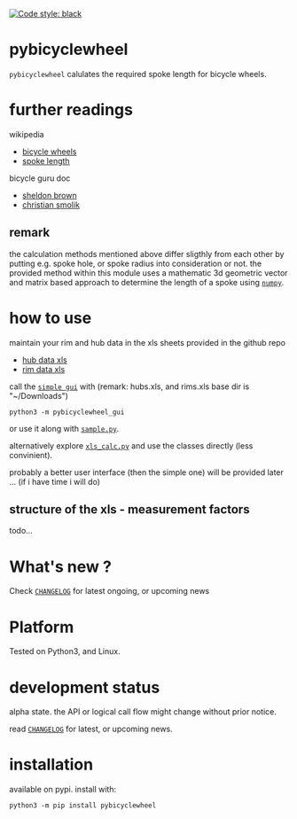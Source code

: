 
[![Code style: black](https://img.shields.io/badge/code%20style-black-000000.svg)](https://github.com/psf/black)


# pybicyclewheel 

`pybicyclewheel` calulates the required spoke length for bicycle wheels.


# further readings

wikipedia
- [bicycle wheels](https://en.wikipedia.org/wiki/Wheelbuilding)
- [spoke length](https://en.wikipedia.org/wiki/Spoke#Spoke_length)

bicycle guru doc
- [sheldon brown](https://www.sheldonbrown.com/spoke-length.html)
- [christian smolik](http://www.smolik-velotech.de/laufrad/06einsp.htm#Ermittlung%20der%20Speichenl%C3%A4ngen)

## remark

the calculation methods mentioned above differ sligthly from each other by putting e.g. spoke hole, or spoke radius
into consideration or not. 
the provided method within this module uses a mathematic 3d geometric vector and matrix based approach
to determine the length of a spoke using [`numpy`](https://en.wikipedia.org/wiki/NumPy). 


# how to use

maintain your rim and hub data in the xls sheets provided in the github repo

- [hub data xls](https://github.com/kr-g/pybicyclewheel/blob/main/hubs.xls)
- [rim data xls](https://github.com/kr-g/pybicyclewheel/blob/main/rims.xls)


call the [`simple gui`](https://github.com/kr-g/pybicyclewheel/tree/main/pybicyclewheel_gui)
with (remark: hubs.xls, and rims.xls base dir is "~/Downloads")

    python3 -m pybicyclewheel_gui
    
    
or use it along with [`sample.py`](https://github.com/kr-g/pybicyclewheel/blob/main/sample.py).


alternatively explore [`xls_calc.py`](https://github.com/kr-g/pybicyclewheel/blob/main/pybicyclewheel/xls_calc.py)
and use the classes directly (less convinient).


probably a better user interface (then the simple one) will be provided later ... (if i have time i will do)



## structure of the xls - measurement factors

todo...


# What's new ?

Check
[`CHANGELOG`](https://github.com/kr-g/pybicyclewheel/blob/main/CHANGELOG.MD)
for latest ongoing, or upcoming news


# Platform

Tested on Python3, and Linux.


# development status

alpha state.
the API or logical call flow might change without prior notice.

read [`CHANGELOG`](https://github.com/kr-g/pybicyclewheel/blob/main/CHANGELOG.MD)
for latest, or upcoming news.


# installation

available on pypi. install with:

    python3 -m pip install pybicyclewheel
    

